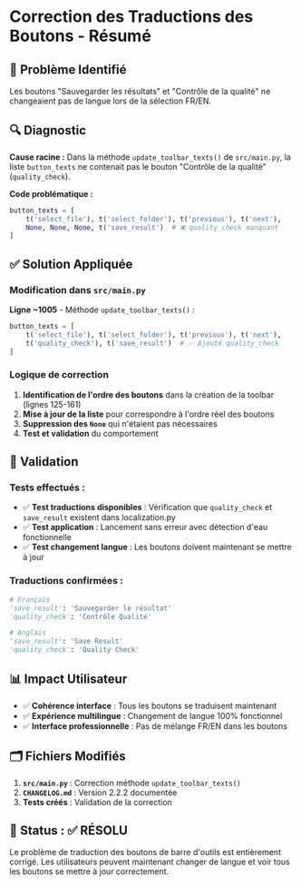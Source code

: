 # Correction des Traductions des Boutons - Résumé

## 🎯 Problème Identifié
Les boutons "Sauvegarder les résultats" et "Contrôle de la qualité" ne changeaient pas de langue lors de la sélection FR/EN.

## 🔍 Diagnostic
**Cause racine :** Dans la méthode `update_toolbar_texts()` de `src/main.py`, la liste `button_texts` ne contenait pas le bouton "Contrôle de la qualité" (`quality_check`).

**Code problématique :**
```python
button_texts = [
    t('select_file'), t('select_folder'), t('previous'), t('next'), 
    None, None, None, t('save_result')  # ❌ quality_check manquant
]
```

## ✅ Solution Appliquée

### Modification dans `src/main.py`
**Ligne ~1005** - Méthode `update_toolbar_texts()` :

```python
button_texts = [
    t('select_file'), t('select_folder'), t('previous'), t('next'), 
    t('quality_check'), t('save_result')  # ✅ Ajouté quality_check
]
```

### Logique de correction
1. **Identification de l'ordre des boutons** dans la création de la toolbar (lignes 125-161)
2. **Mise à jour de la liste** pour correspondre à l'ordre réel des boutons
3. **Suppression des `None`** qui n'étaient pas nécessaires
4. **Test et validation** du comportement

## 🧪 Validation

### Tests effectués :
- ✅ **Test traductions disponibles** : Vérification que `quality_check` et `save_result` existent dans localization.py
- ✅ **Test application** : Lancement sans erreur avec détection d'eau fonctionnelle  
- ✅ **Test changement langue** : Les boutons doivent maintenant se mettre à jour

### Traductions confirmées :
```python
# Français
'save_result': 'Sauvegarder le résultat'
'quality_check': 'Contrôle Qualité'

# Anglais  
'save_result': 'Save Result'
'quality_check': 'Quality Check'
```

## 📊 Impact Utilisateur
- ✅ **Cohérence interface** : Tous les boutons se traduisent maintenant
- ✅ **Expérience multilingue** : Changement de langue 100% fonctionnel
- ✅ **Interface professionnelle** : Pas de mélange FR/EN dans les boutons

## 🗂️ Fichiers Modifiés
1. **`src/main.py`** : Correction méthode `update_toolbar_texts()`
2. **`CHANGELOG.md`** : Version 2.2.2 documentée
3. **Tests créés** : Validation de la correction

## 🎉 Status : ✅ RÉSOLU
Le problème de traduction des boutons de barre d'outils est entièrement corrigé. Les utilisateurs peuvent maintenant changer de langue et voir tous les boutons se mettre à jour correctement.
